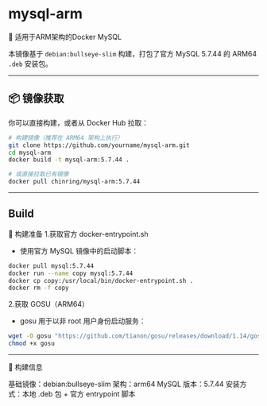 # mysql-arm

🚀 适用于ARM架构的Docker MySQL

本镜像基于 `debian:bullseye-slim` 构建，打包了官方 MySQL 5.7.44 的 ARM64 `.deb` 安装包。

---

## 📦 镜像获取

你可以直接构建，或者从 Docker Hub 拉取：

```bash
# 构建镜像（推荐在 ARM64 架构上执行）
git clone https://github.com/yourname/mysql-arm.git
cd mysql-arm
docker build -t mysql-arm:5.7.44 .

# 或直接拉取已有镜像
docker pull chinring/mysql-arm:5.7.44
```

---

## Build

🔧 构建准备
1.获取官方 docker-entrypoint.sh

- 使用官方 MySQL 镜像中的启动脚本：

```bash
docker pull mysql:5.7.44
docker run --name copy mysql:5.7.44
docker cp copy:/usr/local/bin/docker-entrypoint.sh .
docker rm -f copy
```

2.获取 GOSU（ARM64）

- gosu 用于以非 root 用户身份启动服务：

```bash
wget -O gosu "https://github.com/tianon/gosu/releases/download/1.14/gosu-arm64"
chmod +x gosu
```

---

🧱 构建信息

基础镜像：debian:bullseye-slim
架构：arm64
MySQL 版本：5.7.44
安装方式：本地 .deb 包 + 官方 entrypoint 脚本

